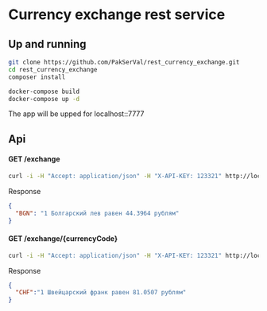 # Currency exchange rest service

## Up and running
```bash
git clone https://github.com/PakSerVal/rest_currency_exchange.git
cd rest_currency_exchange
composer install

docker-compose build
docker-compose up -d
```

The app will be upped for localhost::7777

## Api
#### GET /exchange
```bash
curl -i -H "Accept: application/json" -H "X-API-KEY: 123321" http://localhost:7777/exchange
```
Response
```json
{
  "BGN": "1 Болгарский лев равен 44.3964 рублям"
}
```

#### GET /exchange/{currencyCode}
```bash
curl -i -H "Accept: application/json" -H "X-API-KEY: 123321" http://localhost:7777/exchange/CHF
```

Response
```json
{
  "CHF":"1 Швейцарский франк равен 81.0507 рублям"
}
```
